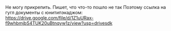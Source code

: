 Не могу прикрепить. Пишет, что что-то пошло не так
Поэтому ссылка на гугл документы с юнитипэкаджом:
https://drive.google.com/file/d/1Z1uURax-f9whbmjbS4TUK20uBtnqyw1z/view?usp=drivesdk
